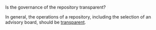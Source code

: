 Is the governance of the repository transparent?

In general, the operations of a repository, including the selection of an advisory board, should be [transparent](https://hyp.is/Ionpxh-5EeeELfNgkgoC8w/cameronneylon.net/blog/principles-for-open-scholarly-infrastructures/).  
